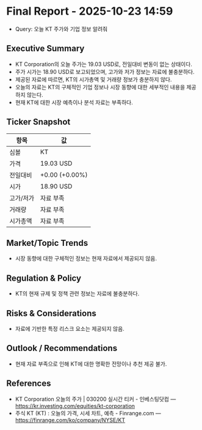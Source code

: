 # Final Report - 2025-10-23 14:59
- Query: 오늘 KT 주가와 기업 정보 알려줘

## Executive Summary
- KT Corporation의 오늘 주가는 19.03 USD로, 전일대비 변동이 없는 상태이다.
- 주가 시가는 18.90 USD로 보고되었으며, 고가와 저가 정보는 자료에 불충분하다.
- 제공된 자료에 따르면, KT의 시가총액 및 거래량 정보가 충분하지 않다.
- 오늘의 자료는 KT의 구체적인 기업 정보나 시장 동향에 대한 세부적인 내용을 제공하지 않는다.
- 현재 KT에 대한 시장 예측이나 분석 자료는 부족하다.

## Ticker Snapshot
| 항목 | 값 |
|---|---|
| 심볼 | KT |
| 가격 | 19.03 USD |
| 전일대비 | +0.00 (+0.00%) |
| 시가 | 18.90 USD |
| 고가/저가 | 자료 부족 |
| 거래량 | 자료 부족 |
| 시가총액 | 자료 부족 |

## Market/Topic Trends
- 시장 동향에 대한 구체적인 정보는 현재 자료에서 제공되지 않음.

## Regulation & Policy
- KT의 현재 규제 및 정책 관련 정보는 자료에 불충분하다.

## Risks & Considerations
- 자료에 기반한 특정 리스크 요소는 제공되지 않음.

## Outlook / Recommendations
- 현재 자료 부족으로 인해 KT에 대한 명확한 전망이나 추천 제공 불가.

## References
- KT Corporation 오늘의 주가 | 030200 실시간 티커 - 인베스팅닷컴 — https://kr.investing.com/equities/kt-corporation
- 주식 KT (KT) : 오늘의 가격, 시세 차트, 예측 - Finrange.com — https://finrange.com/ko/company/NYSE/KT
